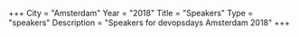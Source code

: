 +++
City = "Amsterdam"
Year = "2018"
Title = "Speakers"
Type = "speakers"
Description = "Speakers for devopsdays Amsterdam 2018"
+++
